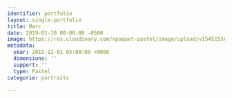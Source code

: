 ```yaml
---
identifier: portfolio
layout: single-portfolio
title: Marc
date: 2019-01-10 00:00:00 -0500
image: https://res.cloudinary.com/npaquet-pastel/image/upload/v1545155646/Marc-pastel-30-X-40-cm-2015.jpg
metadata:
  year: 2015-12-01 05:00:00 +0000
  dimensions: ''
  support: ''
  type: Pastel
categorie: portraits

---
```

